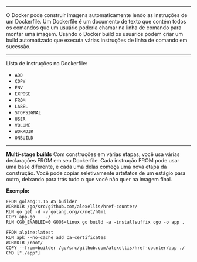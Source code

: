***
O Docker pode construir imagens automaticamente lendo as instruções de um Dockerfile. 
Um Dockerfile é um documento de texto que contém todos os comandos que um usuário poderia chamar na linha de comando para montar uma imagem. 
Usando o Docker build os usuários podem criar um build automatizado que executa várias instruções de linha de comando em sucessão.

***
Lista de instruções no Dockerfile:

-   `ADD`
-   `COPY`
-   `ENV`
-   `EXPOSE`
-   `FROM`
-   `LABEL`
-   `STOPSIGNAL`
-   `USER`
-   `VOLUME`
-   `WORKDIR`
-   `ONBUILD`

***
**Multi-stage builds** 
Com construções em várias etapas, você usa várias declarações FROM em seu Dockerfile. Cada instrução FROM pode usar uma base diferente, e cada uma delas começa uma nova etapa da construção. Você pode copiar seletivamente artefatos de um estágio para outro, deixando para trás tudo o que você não quer na imagem final.

**Exemplo:**

```
FROM golang:1.16 AS builder
WORKDIR /go/src/github.com/alexellis/href-counter/
RUN go get -d -v golang.org/x/net/html  
COPY app.go    ./
RUN CGO_ENABLED=0 GOOS=linux go build -a -installsuffix cgo -o app .

FROM alpine:latest  
RUN apk --no-cache add ca-certificates
WORKDIR /root/
COPY --from=builder /go/src/github.com/alexellis/href-counter/app ./
CMD ["./app"]
```



